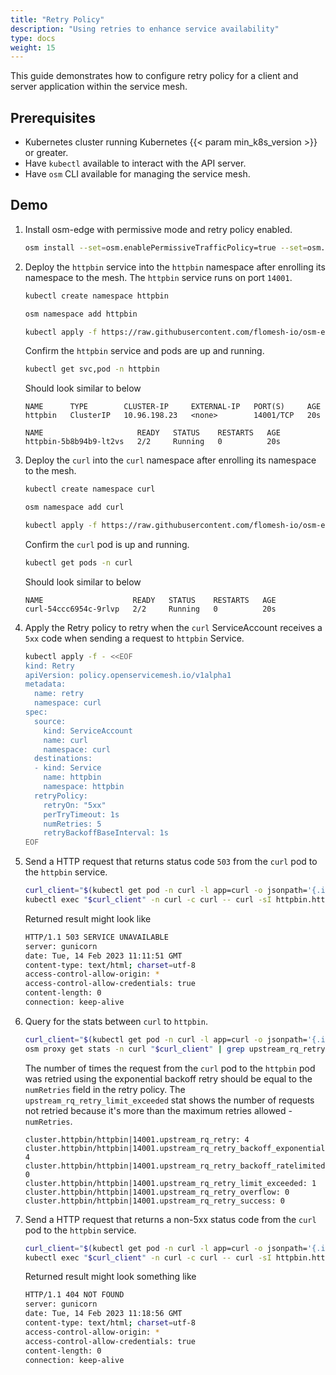 ```yaml
---
title: "Retry Policy"
description: "Using retries to enhance service availability"
type: docs
weight: 15
---
```


This guide demonstrates how to configure retry policy for a client and server application within the service mesh.

## Prerequisites

- Kubernetes cluster running Kubernetes {{< param min_k8s_version >}} or greater.
- Have `kubectl` available to interact with the API server.
- Have `osm` CLI available for managing the service mesh.

## Demo

1. Install osm-edge with permissive mode and retry policy enabled.
    ```bash
    osm install --set=osm.enablePermissiveTrafficPolicy=true --set=osm.featureFlags.enableRetryPolicy=true
    ```

1. Deploy the `httpbin` service into the `httpbin` namespace after enrolling its namespace to the mesh. The `httpbin` service runs on port `14001`.

    ```bash
    kubectl create namespace httpbin

    osm namespace add httpbin

    kubectl apply -f https://raw.githubusercontent.com/flomesh-io/osm-edge-docs/{{< param osm_branch >}}/manifests/samples/httpbin/httpbin.yaml -n httpbin
    ```

    Confirm the `httpbin` service and pods are up and running.

    ```bash
    kubectl get svc,pod -n httpbin
    ```
    Should look similar to below
    ```console
    NAME      TYPE        CLUSTER-IP     EXTERNAL-IP   PORT(S)     AGE
    httpbin   ClusterIP   10.96.198.23   <none>        14001/TCP   20s

    NAME                     READY   STATUS    RESTARTS   AGE
    httpbin-5b8b94b9-lt2vs   2/2     Running   0          20s
    ```

1. Deploy the `curl` into the `curl` namespace after enrolling its namespace to the mesh.
    ```bash
    kubectl create namespace curl

    osm namespace add curl

    kubectl apply -f https://raw.githubusercontent.com/flomesh-io/osm-edge-docs/{{< param osm_branch >}}/manifests/samples/curl/curl.yaml -n curl
    ```

    Confirm the `curl` pod is up and running.

    ```bash
    kubectl get pods -n curl
    ```
    Should look similar to below
    ```console
    NAME                    READY   STATUS    RESTARTS   AGE
    curl-54ccc6954c-9rlvp   2/2     Running   0          20s
     ```

1. Apply the Retry policy to retry when the `curl` ServiceAccount receives a `5xx` code when sending a request to `httpbin` Service.
    ```bash
    kubectl apply -f - <<EOF
    kind: Retry
    apiVersion: policy.openservicemesh.io/v1alpha1
    metadata:
      name: retry
      namespace: curl
    spec:
      source:
        kind: ServiceAccount
        name: curl
        namespace: curl
      destinations:
      - kind: Service
        name: httpbin
        namespace: httpbin
      retryPolicy:
        retryOn: "5xx"
        perTryTimeout: 1s
        numRetries: 5
        retryBackoffBaseInterval: 1s
    EOF
    ```

1. Send a HTTP request that returns status code `503` from the `curl` pod to the `httpbin` service.

    ```bash
    curl_client="$(kubectl get pod -n curl -l app=curl -o jsonpath='{.items[0].metadata.name}')"
    kubectl exec "$curl_client" -n curl -c curl -- curl -sI httpbin.httpbin.svc.cluster.local:14001/status/503
    ```

    Returned result might look like

    ```bash
    HTTP/1.1 503 SERVICE UNAVAILABLE
    server: gunicorn
    date: Tue, 14 Feb 2023 11:11:51 GMT
    content-type: text/html; charset=utf-8
    access-control-allow-origin: *
    access-control-allow-credentials: true
    content-length: 0
    connection: keep-alive
    ```


2. Query for the stats between `curl` to `httpbin`.
    ```bash
    curl_client="$(kubectl get pod -n curl -l app=curl -o jsonpath='{.items[0].metadata.name}')"
    osm proxy get stats -n curl "$curl_client" | grep upstream_rq_retry
    ```
    The number of times the request from the `curl` pod to the `httpbin` pod was retried using the exponential backoff retry should be equal to the `numRetries` field in the retry policy.
    The `upstream_rq_retry_limit_exceeded` stat shows the number of requests not retried because it's more than the maximum retries allowed - `numRetries`.
     ```console
    cluster.httpbin/httpbin|14001.upstream_rq_retry: 4
    cluster.httpbin/httpbin|14001.upstream_rq_retry_backoff_exponential: 4
    cluster.httpbin/httpbin|14001.upstream_rq_retry_backoff_ratelimited: 0
    cluster.httpbin/httpbin|14001.upstream_rq_retry_limit_exceeded: 1
    cluster.httpbin/httpbin|14001.upstream_rq_retry_overflow: 0
    cluster.httpbin/httpbin|14001.upstream_rq_retry_success: 0
    ```

3. Send a HTTP request that returns a non-5xx status code from the `curl` pod to the `httpbin` service.
    ```bash
    curl_client="$(kubectl get pod -n curl -l app=curl -o jsonpath='{.items[0].metadata.name}')"
    kubectl exec "$curl_client" -n curl -c curl -- curl -sI httpbin.httpbin.svc.cluster.local:14001/status/404
    ```

    Returned result might look something like

    ```bash
    HTTP/1.1 404 NOT FOUND
    server: gunicorn
    date: Tue, 14 Feb 2023 11:18:56 GMT
    content-type: text/html; charset=utf-8
    access-control-allow-origin: *
    access-control-allow-credentials: true
    content-length: 0
    connection: keep-alive
    ```